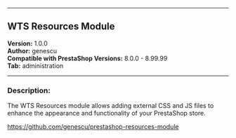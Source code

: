 
---
## WTS Resources Module
**Version:** 1.0.0  
**Author:** genescu  
**Compatible with PrestaShop Versions:** 8.0.0 - 8.99.99  
**Tab:** administration  

---

### Description:
The WTS Resources module allows adding external CSS and JS files to enhance the appearance and functionality of your PrestaShop store.


https://github.com/genescu/prestashop-resources-module